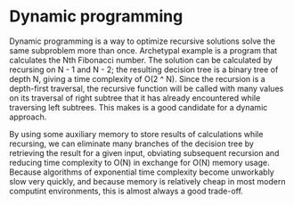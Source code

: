 # Dynamic programming

Dynamic programming is a way to optimize recursive solutions solve the same subproblem more than once.  Archetypal example is a program that calculates the Nth Fibonacci number.  The solution can be calculated by recursing on N - 1 and N - 2; the resulting decision tree is a binary tree of depth N, giving a time complexity of O(2 ^ N).  Since the recursion is a depth-first traversal, the recursive function will be called with many values on its traversal of right subtree that it has already encountered while traversing left subtrees.  This makes is a good candidate for a dynamic approach.

By using some auxiliary memory to store results of calculations while recursing, we can eliminate many branches of the decision tree by retrieving the result for a given input, obviating subsequent recursion and reducing time complexity to O(N) in exchange for O(N) memory usage.  Because algorithms of exponential time complexity become unworkably slow very quickly, and because memory is relatively cheap in most modern computint environments, this is almost always a good trade-off.